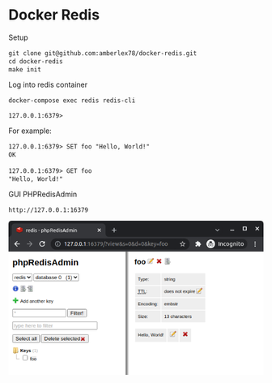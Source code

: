 # Docker Redis

Setup

```
git clone git@github.com:amberlex78/docker-redis.git
cd docker-redis
make init
```

Log into redis container
```
docker-compose exec redis redis-cli
```
```
127.0.0.1:6379>
```

For example:
```
127.0.0.1:6379> SET foo "Hello, World!"
OK

127.0.0.1:6379> GET foo
"Hello, World!"
```

GUI PHPRedisAdmin
```
http://127.0.0.1:16379
```

![](./doc/phpRedisAdmin.png)
